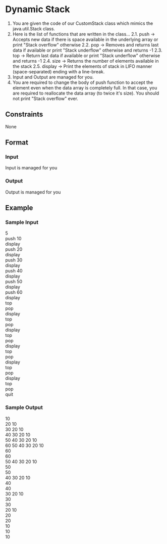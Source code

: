 # Dynamic Stack

1. You are given the code of our CustomStack class which mimics the java.util.Stack class.
2. Here is the list of functions that are written in the class...
    2.1. push -> Accepts new data if there is space available in the underlying array or 
     print "Stack overflow" otherwise
     2.2. pop -> Removes and returns last data if available or print "Stack underflow" 
     otherwise and returns -1
     2.3. top -> Return last data if available or print "Stack underflow" otherwise and 
      returns -1
     2.4. size -> Returns the number of elements available in the stack
     2.5. display -> Print the elements of stack in LIFO manner (space-separated) 
     ending with a line-break.
3. Input and Output are managed for you.
4. You are required to change the body of push function to accept the element even when the data array is completely full. In that case, you are required to reallocate the data array (to twice it's size). You should not print "Stack overflow" ever.

## Constraints
None

## Format
### Input
Input is managed for you

### Output
Output is managed for you

## Example
### Sample Input

5       
push 10     
display     
push 20     
display     
push 30     
display     
push 40     
display     
push 50     
display     
push 60     
display     
top     
pop     
display     
top     
pop     
display     
top     
pop     
display  
top  
pop  
display  
top  
pop  
display  
top  
pop  
quit

### Sample Output
10   
20 10   
30 20 10   
40 30 20 10   
50 40 30 20 10   
60 50 40 30 20 10   
60  
60  
50 40 30 20 10   
50  
50  
40 30 20 10   
40  
40  
30 20 10   
30  
30  
20 10   
20  
20  
10   
10  
10